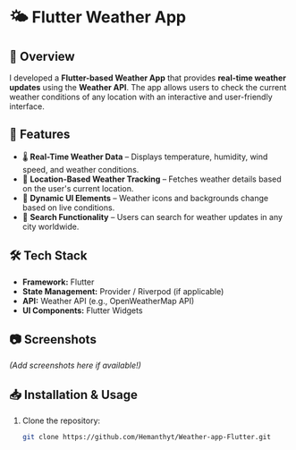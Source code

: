 # 🌤 Flutter Weather App  

## 📌 Overview  
I developed a **Flutter-based Weather App** that provides **real-time weather updates** using the **Weather API**. The app allows users to check the current weather conditions of any location with an interactive and user-friendly interface.  

## 🚀 Features  
- 🌡 **Real-Time Weather Data** – Displays temperature, humidity, wind speed, and weather conditions.  
- 📍 **Location-Based Weather Tracking** – Fetches weather details based on the user's current location.  
- 🎨 **Dynamic UI Elements** – Weather icons and backgrounds change based on live conditions.  
- 🔎 **Search Functionality** – Users can search for weather updates in any city worldwide.  

## 🛠 Tech Stack  
- **Framework:** Flutter  
- **State Management:** Provider / Riverpod (if applicable)  
- **API:** Weather API (e.g., OpenWeatherMap API)  
- **UI Components:** Flutter Widgets  

## 📷 Screenshots  
*(Add screenshots here if available!)*  

## 📥 Installation & Usage  
1. Clone the repository:  
   ```bash
   git clone https://github.com/Hemanthyt/Weather-app-Flutter.git
